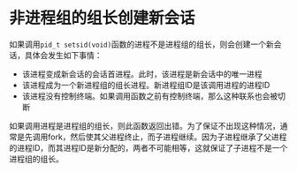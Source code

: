 # 非进程组的组长创建新会话

如果调用`pid_t setsid(void)`函数的进程不是进程组的组长，则会创建一个新会话，具体会发生如下事情：

- 该进程变成新会话的会话首进程。此时，该进程是新会话中的唯一进程
- 该进程成为一个新进程组的组长进程。新进程组ID是该调用进程的进程ID
- 该进程没有控制终端。如果调用函数之前有控制终端，那么这种联系也会被切断

如果调用进程是进程组的组长，则此函数返回出错。为了保证不出现这种情况，通常是先调用fork，然后使其父进程终止，而子进程继续。因为子进程继承了父进程的进程ID，而其进程ID是新分配的，两者不可能相等，这就保证了子进程不是一个进程组的组长。